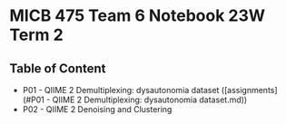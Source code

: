 # MICB 475 Team 6 Notebook 23W Term 2 


## Table of Content
  * P01 - QIIME 2 Demultiplexing: dysautonomia dataset ([assignments](#P01 - QIIME 2 Demultiplexing: dysautonomia dataset.md))
  * P02 - QIIME 2 Denoising and Clustering
